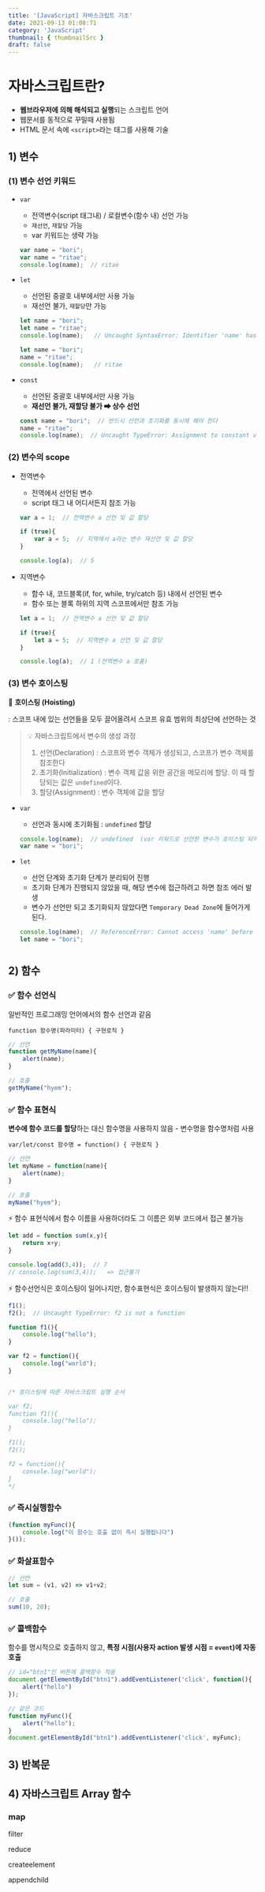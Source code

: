 ```yaml
---
title: '[JavaScript] 자바스크립트 기초'
date: 2021-09-13 01:08:71
category: 'JavaScript'
thumbnail: { thumbnailSrc }
draft: false
---
```




# 자바스크립트란?

- **웹브라우저에 의해 해석되고 실행**되는 스크립트 언어
- 웹문서를 동적으로 꾸밀때 사용됨
- HTML 문서 속에 `<script>`라는 태그를 사용해 기술







## 1) 변수 

### (1) 변수 선언 키워드

- `var` 
  
  - 전역변수(script 태그내) / 로컬변수(함수 내) 선언 가능
  - `재선언`, `재할당` 가능
  - var 키워드는 생략 가능
  
  ```javascript
  var name = "bori";
  var name = "ritae";
  console.log(name);  // ritae 
  ```
  
  
  
- `let` 
  - 선언된 중괄호 내부에서만 사용 가능
  - 재선언 불가, `재할당`만 가능
  
  ```javascript
  let name = "bori";
  let name = "ritae";
  console.log(name);   // Uncaught SyntaxError: Identifier 'name' has already been declared
  ```
  
  ```javascript
  let name = "bori";
  name = "ritae";
  console.log(name);   // ritae
  ```
  
  
  
- `const` 
  
  - 선언된 중괄호 내부에서만 사용 가능
  - **재선언 불가, 재할당 불가 ➡ 상수 선언**
  
  ```javascript
  const name = "bori";  // 반드시 선언과 초기화를 동시에 해야 한다
  name = "ritae";
  console.log(name);  // Uncaught TypeError: Assignment to constant variable.
  ```
  
  
  
  

### (2) 변수의 scope

- 전역변수 

  - 전역에서 선언된 변수
  - script 태그 내 어디서든지 참조 가능

  ```javascript
  var a = 1;  // 전역변수 a 선언 및 값 할당
  
  if (true){
      var a = 5;  // 지역에서 a라는 변수 재선언 및 값 할당
  }
  
  console.log(a);  // 5 
  ```

  

- 지역변수

  - 함수 내, 코드블록(if, for, while, try/catch 등) 내에서 선언된 변수
  - 함수 또는 블록 하위의 지역 스코프에서만 참조 가능

  ```javascript
  let a = 1;  // 전역변수 a 선언 및 값 할당
  
  if (true){
      let a = 5;  // 지역변수 a 선언 및 값 할당
  }
  
  console.log(a);  // 1 (전역변수 a 호출)
  ```

  



### (3) 변수 호이스팅

💎 **호이스팅 (Hoisting)**

: 스코프 내에 있는 선언들을 모두 끌어올려서 스코프 유효 범위의 최상단에 선언하는 것

> 💡 자바스크립트에서 변수의 생성 과정
>
> 1. 선언(Declaration) : 스코프와 변수 객체가 생성되고, 스코프가 변수 객체를 참조한다
> 2. 초기화(Initialization) : 변수 객체 값을 위한 공간을 메모리에 할당. 이 때 할당되는 값은 `undefined`이다.
> 3. 할당(Assignment) : 변수 객체에 값을 할당  



- `var`

  - 선언과 동시에 초기화됨 : `undefined` 할당

  ```javascript
  console.log(name);  // undefined  (var 키워드로 선언한 변수가 호이스팅 되어서 출력)
  var name = "bori";
  ```

  

- `let`  

  - 선언 단계와 초기화 단계가 분리되어 진행
  - 초기화 단계가 진행되지 않았을 때, 해당 변수에 접근하려고 하면 참조 에러 발생 
  - 변수가 선언만 되고 초기화되지 않았다면  `Temporary Dead Zone`에 들어가게 된다.

  ```javascript
  console.log(name);  // ReferenceError: Cannot access 'name' before initialization  (let 키워드로 선언한 변수가 호이스팅 되었으나 참조할 메모리가 없음)
  let name = "bori";
  ```

  





# 

## 2) 함수 

### ✅ 함수 선언식

일반적인 프로그래밍 언어에서의 함수 선언과 같음

`function 함수명(파라미터) { 구현로직 }`

```javascript
// 선언
function getMyName(name){
	alert(name);
}

// 호출
getMyName("hyem");
```





### ✅ 함수 표현식

**변수에 함수 코드를 할당**하는 대신 함수명을 사용하지 않음 - 변수명을 함수명처럼 사용

`var/let/const 함수명 = function() { 구현로직 }`

```javascript
// 선언
let myName = function(name){
	alert(name);
}

// 호출
myName("hyem");
```

⚡ 함수 표현식에서 함수 이름을 사용하더라도 그 이름은 외부 코드에서 접근 불가능

```javascript
let add = function sum(x,y){
    return x+y;
}

console.log(add(3,4));  // 7
// console.log(sum(3,4));   => 접근불가
```

⚡ 함수선언식은 호이스팅이 일어나지만, 함수표현식은 호이스팅이 발생하지 않는다!!

```javascript
f1();  
f2();  // Uncaught TypeError: f2 is not a function

function f1(){
    console.log("hello");
}

var f2 = function(){
    console.log("world");
}


/* 호이스팅에 따른 자바스크립트 실행 순서

var f2;  
function f1(){
	console.log("hello");
}

f1();
f2();

f2 = function(){
	console.log("world");
}
*/

```



### ✅ 즉시실행함수

```javascript
(function myFunc(){
    console.log("이 함수는 호출 없이 즉시 실행됩니다")
}());
```



### ✅ 화살표함수

```javascript
// 선언
let sum = (v1, v2) => v1+v2;

// 호출
sum(10, 20);
```



### ✅ 콜백함수

함수를 명시적으로 호출하지 않고, **특정 시점(사용자 action 발생 시점 = `event`)에 자동 호출**

```javascript
// id="btn1"인 버튼에 콜백함수 적용
document.getElementById("btn1").addEventListener('click', function(){
    alert("hello")
});  

// 같은 코드
function myFunc(){
    alert("hello");
}
document.getElementById("btn1").addEventListener('click', myFunc);  
```





## 3) 반복문

 



## 4) 자바스크립트 Array 함수

### map

filter

reduce





createelement

appendchild

















